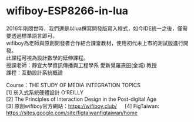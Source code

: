 # wifiboy-ESP8266-in-lua　　
2016年剛問世時，我們還是以lua撰寫開發版寫入程式，如今IDE統一之後，僅需要透過標準語言即可。  
wifiboy為老師與原創開發者合作結合課堂教材，使用初代未上市的測試版進行開發。  
此課程可視為設計數學的延伸課程。  
授課老師：靜宜大學資訊傳播與工程學系 愛新覺羅燾昍(金城) 教授  
課程：互動設計系統概論  
  
  
Course：THE STUDY OF MEDIA INTEGRATION TOPICS  
[1] 崁入式系統硬體設計 O’REILLY  
[2] The Principles of Interaction Design in the Post-digital Age  
[3] 原創wifiboy官方網站：https://wifiboy.club/ 　
[4] FigTaiwan: https://sites.google.com/site/figtaiwanfigtaiwan/home
